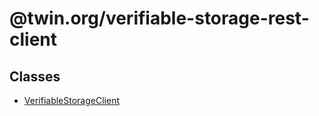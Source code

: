 # @twin.org/verifiable-storage-rest-client

## Classes

- [VerifiableStorageClient](classes/VerifiableStorageClient.md)
